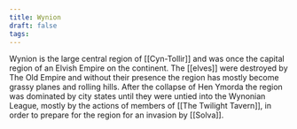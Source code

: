 ```yaml
---
title: Wynion
draft: false
tags:
---
```

Wynion is the large central region of [[Cyn-Tollir]] and was once the capital region of an Elvish Empire on the continent. The [[elves]] were destroyed by The Old Empire and without their presence the region has mostly become grassy planes and rolling hills. After the collapse of Hen Ymorda the region was dominated by city states until they were untied into the Wynonian League, mostly by the actions of members of [[The Twilight Tavern]], in order to prepare for the region for an invasion by [[Solva]].